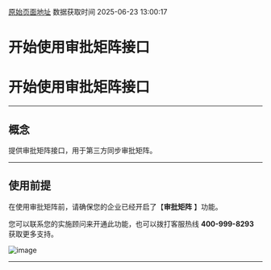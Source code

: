 [原始页面地址](https://docs.ekuaibao.com/docs/open-api/matrix/info)
数据获取时间 2025-06-23 13:00:17

# 开始使用审批矩阵接口

# 开始使用审批矩阵接口

* * *

## 概念​

提供审批矩阵接口，用于第三方同步审批矩阵。

* * *

## 使用前提​

在使用审批矩阵前，请确保您的企业已经开启了【**审批矩阵** 】功能。  
  
您可以联系您的实施顾问来开通此功能，也可以拨打客服热线 **400-999-8293** 获取更多支持。

![image](/assets/images/使用审批矩阵接口前提-cb9b13881ae0e8002006f5f0d68958ca.png)

* * *
